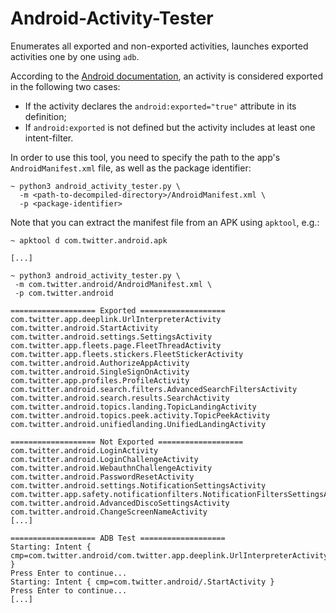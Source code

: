 # Android-Activity-Tester
Enumerates all exported and non-exported activities, launches exported activities one by one using `adb`.

According to the [Android documentation](https://developer.android.com/guide/topics/manifest/activity-element#exported), an activity is considered exported in the following two cases:

* If the activity declares the `android:exported="true"` attribute in its definition;
* If `android:exported` is not defined but the activity includes at least one intent-filter.

In order to use this tool, you need to specify the path to the app's `AndroidManifest.xml` file, as well as the package identifier:

```
~ python3 android_activity_tester.py \
  -m <path-to-decompiled-directory>/AndroidManifest.xml \
  -p <package-identifier>
```

Note that you can extract the manifest file from an APK using `apktool`, e.g.:

```
~ apktool d com.twitter.android.apk

[...]

~ python3 android_activity_tester.py \
 -m com.twitter.android/AndroidManifest.xml \
 -p com.twitter.android

=================== Exported =================== 
com.twitter.app.deeplink.UrlInterpreterActivity
com.twitter.android.StartActivity
com.twitter.android.settings.SettingsActivity
com.twitter.app.fleets.page.FleetThreadActivity
com.twitter.app.fleets.stickers.FleetStickerActivity
com.twitter.android.AuthorizeAppActivity
com.twitter.android.SingleSignOnActivity
com.twitter.app.profiles.ProfileActivity
com.twitter.android.search.filters.AdvancedSearchFiltersActivity
com.twitter.android.search.results.SearchActivity
com.twitter.android.topics.landing.TopicLandingActivity
com.twitter.android.topics.peek.activity.TopicPeekActivity
com.twitter.android.unifiedlanding.UnifiedLandingActivity

=================== Not Exported ===================
com.twitter.android.LoginActivity
com.twitter.android.LoginChallengeActivity
com.twitter.android.WebauthnChallengeActivity
com.twitter.android.PasswordResetActivity
com.twitter.android.settings.NotificationSettingsActivity
com.twitter.app.safety.notificationfilters.NotificationFiltersSettingsActivity
com.twitter.android.AdvancedDiscoSettingsActivity
com.twitter.android.ChangeScreenNameActivity
[...]

=================== ADB Test ===================
Starting: Intent { cmp=com.twitter.android/com.twitter.app.deeplink.UrlInterpreterActivity }
Press Enter to continue...
Starting: Intent { cmp=com.twitter.android/.StartActivity }
Press Enter to continue...
[...]
